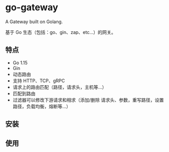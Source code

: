 # go-gateway
A Gateway built on Golang.

基于 Go 生态（包括：go、gin、zap、etc...）的网关。

## 特点
- Go 1.15
- Gin
- 动态路由
- 支持 HTTP、TCP、gRPC
- 请求上的路由匹配（路径，请求头，主机等...）
- 匹配到路由
- 过滤器可以修改下游请求和相求（添加/删除 请求头、参数，重写路径，设置路径，负载均衡，熔断等...）

## 安装

## 使用

